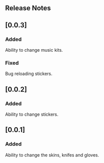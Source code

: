 ## Release Notes

## [0.0.3]

### Added
Ability to change music kits.

### Fixed
Bug reloading stickers.

<!-- ### Removed -->

## [0.0.2]

### Added
Ability to change stickers.

<!-- ### Fixed

### Removed -->

## [0.0.1]

### Added
Ability to change the skins, knifes and gloves.